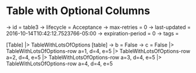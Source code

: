 # Table with Optional Columns

-> id = table3
-> lifecycle = Acceptance
-> max-retries = 0
-> last-updated = 2016-10-14T10:42:12.7523766-05:00
-> expiration-period = 0
-> tags = 

[Table]
|> TableWithLotsOfOptions
    [table]
    -> b = False
    -> c = False
    |> TableWithLotsOfOptions-row a=1, d=4, e=5
    |> TableWithLotsOfOptions-row a=2, d=4, e=5
    |> TableWithLotsOfOptions-row a=3, d=4, e=5
    |> TableWithLotsOfOptions-row a=4, d=4, e=5

~~~
